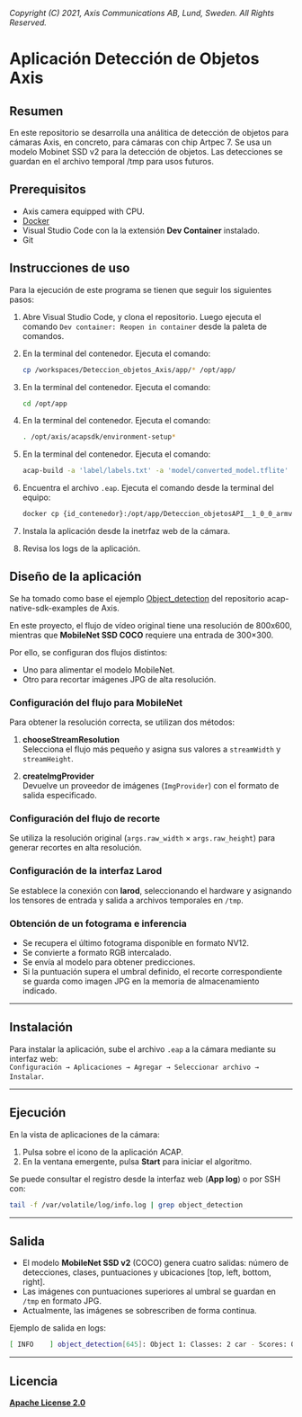 *Copyright (C) 2021, Axis Communications AB, Lund, Sweden. All Rights Reserved.*

# Aplicación Detección de Objetos Axis

## Resumen

En este repositorio se desarrolla una análitica de detección de objetos para cámaras Axis, en concreto, para cámaras con chip Artpec 7. Se usa un modelo Mobinet SSD v2 para la detección de objetos. Las detecciones se guardan en el archivo temporal /tmp para usos futuros.

## Prerequisitos

- Axis camera equipped with CPU.
- [Docker](https://docs.docker.com/get-docker/)
- Visual Studio Code con la la extensión **Dev Container** instalado.
- Git

## Instrucciones de uso

Para la ejecución de este programa se tienen que seguir los siguientes pasos:

1. Abre Visual Studio Code, y clona el repositorio. Luego ejecuta el comando `Dev container: Reopen in container` desde la paleta de comandos.

2. En la terminal del contenedor. Ejecuta el comando:
    ```sh
    cp /workspaces/Deteccion_objetos_Axis/app/* /opt/app/
    ```

3. En la terminal del contenedor. Ejecuta el comando:
    ```sh
    cd /opt/app
    ```

4. En la terminal del contenedor. Ejecuta el comando:
    ```sh
    . /opt/axis/acapsdk/environment-setup*
    ```

5. En la terminal del contenedor. Ejecuta el comando:
    ```sh
    acap-build -a 'label/labels.txt' -a 'model/converted_model.tflite'
    ```

6. Encuentra el archivo `.eap`.
    Ejecuta el comando desde la terminal del equipo:
    ```sh
    docker cp {id_contenedor}:/opt/app/Deteccion_objetosAPI__1_0_0_armv7hf.eap /home/pmjuarezm/Documentos/
    ```

7. Instala la aplicación desde la inetrfaz web de la cámara.

8. Revisa los logs de la aplicación.

## Diseño de la aplicación

Se ha tomado como base el ejemplo [Object_detection](https://github.com/AxisCommunications/acap-native-sdk-examples/tree/main/object-detection) del repositorio acap-native-sdk-examples de Axis.

En este proyecto, el flujo de vídeo original tiene una resolución de 800x600, mientras que **MobileNet SSD COCO** requiere una entrada de 300×300.

Por ello, se configuran dos flujos distintos:

- Uno para alimentar el modelo MobileNet.
- Otro para recortar imágenes JPG de alta resolución.

### Configuración del flujo para MobileNet

Para obtener la resolución correcta, se utilizan dos métodos:

1. **chooseStreamResolution**  
   Selecciona el flujo más pequeño y asigna sus valores a `streamWidth` y `streamHeight`.

2. **createImgProvider**  
   Devuelve un proveedor de imágenes (`ImgProvider`) con el formato de salida especificado.

### Configuración del flujo de recorte

Se utiliza la resolución original (`args.raw_width` × `args.raw_height`) para generar recortes en alta resolución.

### Configuración de la interfaz Larod

Se establece la conexión con **larod**, seleccionando el hardware y asignando los tensores de entrada y salida a archivos temporales en `/tmp`.

### Obtención de un fotograma e inferencia

- Se recupera el último fotograma disponible en formato NV12.
- Se convierte a formato RGB intercalado.
- Se envía al modelo para obtener predicciones.
- Si la puntuación supera el umbral definido, el recorte correspondiente se guarda como imagen JPG en la memoria de almacenamiento indicado.

---

## Instalación

Para instalar la aplicación, sube el archivo `.eap` a la cámara mediante su interfaz web:  
`Configuración → Aplicaciones → Agregar → Seleccionar archivo → Instalar`.

---

## Ejecución

En la vista de aplicaciones de la cámara:

1. Pulsa sobre el icono de la aplicación ACAP.
2. En la ventana emergente, pulsa **Start** para iniciar el algoritmo.

Se puede consultar el registro desde la interfaz web (**App log**) o por SSH con:

```sh
tail -f /var/volatile/log/info.log | grep object_detection
```

---

## Salida

- El modelo **MobileNet SSD v2** (COCO) genera cuatro salidas: número de detecciones, clases, puntuaciones y ubicaciones \[top, left, bottom, right\].
- Las imágenes con puntuaciones superiores al umbral se guardan en `/tmp` en formato JPG.
- Actualmente, las imágenes se sobrescriben de forma continua.

Ejemplo de salida en logs:

```sh
[ INFO    ] object_detection[645]: Object 1: Classes: 2 car - Scores: 0.769531 - Locations: [0.750146,0.086451,0.894765,0.299347]
```

---

## Licencia

**[Apache License 2.0](app/LICENSE)**
